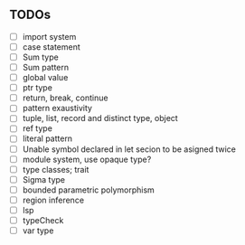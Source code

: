 ## TODOs
- [ ] import system
- [ ] case statement
- [ ] Sum type
- [ ] Sum pattern
- [ ] global value
- [ ] ptr type
- [ ] return, break, continue
- [ ] pattern exaustivity
- [ ] tuple, list, record and distinct type, object
- [ ] ref type
- [ ] literal pattern
- [ ] Unable symbol declared in let secion to be asigned twice
- [ ] module system, use opaque type?
- [ ] type classes; trait
- [ ] Sigma type
- [ ] bounded parametric polymorphism
- [ ] region inference
- [ ] lsp
- [ ] typeCheck
- [ ] var type

